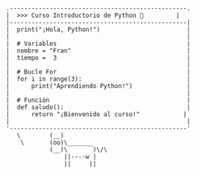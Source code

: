       .-------------------------------------------------.
      |  >>> Curso Introductorio de Python 🐍         |
      |-------------------------------------------------|
      |  print("¡Hola, Python!")                        |
      |                                                 |
      |  # Variables                                    |
      |  nombre = "Fran"                                |
      |  tiempo =  3                                    |
      |                                                 |
      |  # Bucle For                                    |
      |  for i in range(3):                             |
      |      print("Aprendiendo Python!")               |
      |                                                 |
      |  # Función                                      |
      |  def saludo():                                  |
      |      return "¡Bienvenido al curso!"            |
      |                                                 |
      '-------------------------------------------------'
         \        (__)
          \       (oo)\_______
                  (__)\       )\/\
                      ||----w |
                      ||     ||
